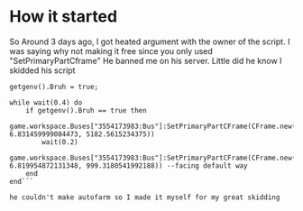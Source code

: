 # How it started

So Around 3 days ago, I got heated argument with the owner of the script.
I was saying why not making it free since you only used
"SetPrimaryPartCframe" He banned me on his server. Little did he know I skidded his script

```
getgenv().Bruh = true;

while wait(0.4) do
    if getgenv().Bruh == true then
        game.workspace.Buses["3554173983:Bus"]:SetPrimaryPartCFrame(CFrame.new(-9023.6357421875, 6.831459999084473, 5182.5615234375))
        wait(0.2)
        game.workspace.Buses["3554173983:Bus"]:SetPrimaryPartCFrame(CFrame.new(1305.6409912109375, 6.819954872131348, 999.3180541992188)) --facing default way
    end
end```

he couldn't make autofarm so I made it myself for my great skidding

